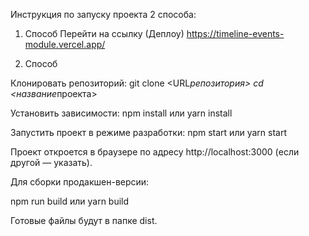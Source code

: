 Инструкция по запуску проекта 2 способа:

1. Способ
   Перейти на ссылку (Деплоу)
   https://timeline-events-module.vercel.app/

2. Способ

Клонировать репозиторий:
git clone <URL*репозитория>
cd <название*проекта>

Установить зависимости:
npm install
или
yarn install

Запустить проект в режиме разработки:
npm start
или
yarn start

Проект откроется в браузере по адресу http://localhost:3000 (если другой — указать).

Для сборки продакшен-версии:

npm run build
или
yarn build

Готовые файлы будут в папке dist.
